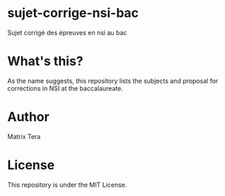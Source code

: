 # sujet-corrige-nsi-bac
Sujet corrigé des épreuves  en nsi au bac

# What's this?
As the name suggests, this repository lists the subjects and proposal for corrections in NSI at the baccalaureate.

# Author
Matrix Tera

# License
This repository is under the MIT License.
